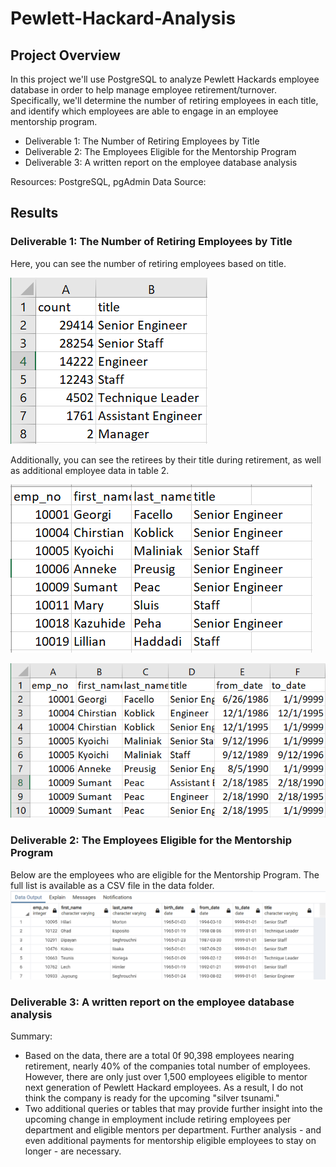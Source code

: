 # Pewlett-Hackard-Analysis

## Project Overview
In this project we'll use PostgreSQL to analyze Pewlett Hackards employee database in order to help manage employee retirement/turnover. Specifically, we'll determine the number of retiring employees in each title, and identify which employees are able to engage in an employee mentorship program.

- Deliverable 1: The Number of Retiring Employees by Title
- Deliverable 2: The Employees Eligible for the Mentorship Program
- Deliverable 3: A written report on the employee database analysis

Resources: PostgreSQL, pgAdmin
Data Source: 

## Results

### Deliverable 1: The Number of Retiring Employees by Title

Here, you can see the number of retiring employees based on title.

![](retiring_titles.PNG)


Additionally, you can see the retirees by their title during retirement, as well as additional employee data in table 2.

![](unique_titles.PNG)

![](retirement_titles.PNG)



### Deliverable 2: The Employees Eligible for the Mentorship Program

Below are the employees who are eligible for the Mentorship Program. The full list is available as a CSV file in the data folder.
![](SQL2.PNG)

### Deliverable 3: A written report on the employee database analysis
Summary: 
- Based on the data, there are a total 0f 90,398 employees nearing retirement, nearly 40% of the companies total number of employees. However, there are only just over 1,500 employees eligible to mentor next generation of Pewlett Hackard employees. As a result, I do not think the company is ready for the upcoming "silver tsunami."
- Two additional queries or tables that may provide further insight into the upcoming change in employment include retiring employees per department and eligible mentors per department. Further analysis - and even additional payments for mentorship eligible employees to stay on longer - are necessary.
